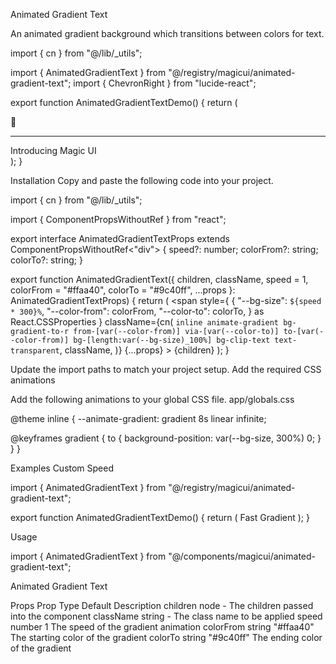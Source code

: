 Animated Gradient Text

An animated gradient background which transitions between colors for text.

import { cn } from "@/lib/\_utils";

import { AnimatedGradientText } from "@/registry/magicui/animated-gradient-text";
import { ChevronRight } from "lucide-react";

export function AnimatedGradientTextDemo() {
return (
<div className="group relative mx-auto flex items-center justify-center rounded-full px-4 py-1.5 shadow-[inset_0_-8px_10px_#8fdfff1f] transition-shadow duration-500 ease-out hover:shadow-[inset_0_-5px_10px_#8fdfff3f] ">
<span
className={cn(
"absolute inset-0 block h-full w-full animate-gradient rounded-[inherit] bg-gradient-to-r from-[#ffaa40]/50 via-[#9c40ff]/50 to-[#ffaa40]/50 bg-[length:300%_100%] p-[1px]",
)}
style={{
          WebkitMask:
            "linear-gradient(#fff 0 0) content-box, linear-gradient(#fff 0 0)",
          WebkitMaskComposite: "destination-out",
          mask: "linear-gradient(#fff 0 0) content-box, linear-gradient(#fff 0 0)",
          maskComposite: "subtract",
          WebkitClipPath: "padding-box",
        }}
/>
🎉 <hr className="mx-2 h-4 w-px shrink-0 bg-neutral-500" />
<AnimatedGradientText className="text-sm font-medium">
Introducing Magic UI
</AnimatedGradientText>
<ChevronRight
        className="ml-1 size-4 stroke-neutral-500 transition-transform
 duration-300 ease-in-out group-hover:translate-x-0.5"
      />
</div>
);
}

Installation
Copy and paste the following code into your project.

import { cn } from "@/lib/\_utils";

import { ComponentPropsWithoutRef } from "react";

export interface AnimatedGradientTextProps
extends ComponentPropsWithoutRef<"div"> {
speed?: number;
colorFrom?: string;
colorTo?: string;
}

export function AnimatedGradientText({
children,
className,
speed = 1,
colorFrom = "#ffaa40",
colorTo = "#9c40ff",
...props
}: AnimatedGradientTextProps) {
return (
<span
style={
{
"--bg-size": `${speed * 300}%`,
"--color-from": colorFrom,
"--color-to": colorTo,
} as React.CSSProperties
}
className={cn(
`inline animate-gradient bg-gradient-to-r from-[var(--color-from)] via-[var(--color-to)] to-[var(--color-from)] bg-[length:var(--bg-size)_100%] bg-clip-text text-transparent`,
className,
)}
{...props} >
{children}
</span>
);
}

Update the import paths to match your project setup.
Add the required CSS animations

Add the following animations to your global CSS file.
app/globals.css

@theme inline {
--animate-gradient: gradient 8s linear infinite;

@keyframes gradient {
to {
background-position: var(--bg-size, 300%) 0;
}
}
}

Examples
Custom Speed

import { AnimatedGradientText } from "@/registry/magicui/animated-gradient-text";

export function AnimatedGradientTextDemo() {
return (
<AnimatedGradientText
      speed={2}
      colorFrom="#4ade80"
      colorTo="#06b6d4"
      className="text-4xl font-semibold tracking-tight"
    >
Fast Gradient
</AnimatedGradientText>
);
}

Usage

import { AnimatedGradientText } from "@/components/magicui/animated-gradient-text";

<AnimatedGradientText>Animated Gradient Text</AnimatedGradientText>

Props
Prop Type Default Description
children node - The children passed into the component
className string - The class name to be applied
speed number 1 The speed of the gradient animation
colorFrom string "#ffaa40" The starting color of the gradient
colorTo string "#9c40ff" The ending color of the gradient
